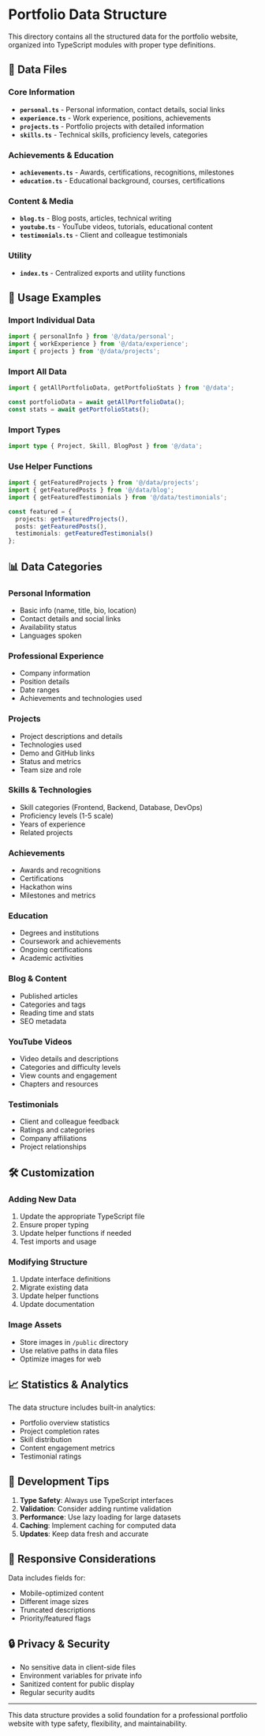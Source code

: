 # Portfolio Data Structure

This directory contains all the structured data for the portfolio website, organized into TypeScript modules with proper type definitions.

## 📁 Data Files

### Core Information
- **`personal.ts`** - Personal information, contact details, social links
- **`experience.ts`** - Work experience, positions, achievements
- **`projects.ts`** - Portfolio projects with detailed information
- **`skills.ts`** - Technical skills, proficiency levels, categories

### Achievements & Education
- **`achievements.ts`** - Awards, certifications, recognitions, milestones
- **`education.ts`** - Educational background, courses, certifications

### Content & Media
- **`blog.ts`** - Blog posts, articles, technical writing
- **`youtube.ts`** - YouTube videos, tutorials, educational content
- **`testimonials.ts`** - Client and colleague testimonials

### Utility
- **`index.ts`** - Centralized exports and utility functions

## 🚀 Usage Examples

### Import Individual Data
```typescript
import { personalInfo } from '@/data/personal';
import { workExperience } from '@/data/experience';
import { projects } from '@/data/projects';
```

### Import All Data
```typescript
import { getAllPortfolioData, getPortfolioStats } from '@/data';

const portfolioData = await getAllPortfolioData();
const stats = await getPortfolioStats();
```

### Import Types
```typescript
import type { Project, Skill, BlogPost } from '@/data';
```

### Use Helper Functions
```typescript
import { getFeaturedProjects } from '@/data/projects';
import { getFeaturedPosts } from '@/data/blog';
import { getFeaturedTestimonials } from '@/data/testimonials';

const featured = {
  projects: getFeaturedProjects(),
  posts: getFeaturedPosts(),
  testimonials: getFeaturedTestimonials()
};
```

## 📊 Data Categories

### Personal Information
- Basic info (name, title, bio, location)
- Contact details and social links
- Availability status
- Languages spoken

### Professional Experience
- Company information
- Position details
- Date ranges
- Achievements and technologies used

### Projects
- Project descriptions and details
- Technologies used
- Demo and GitHub links
- Status and metrics
- Team size and role

### Skills & Technologies
- Skill categories (Frontend, Backend, Database, DevOps)
- Proficiency levels (1-5 scale)
- Years of experience
- Related projects

### Achievements
- Awards and recognitions
- Certifications
- Hackathon wins
- Milestones and metrics

### Education
- Degrees and institutions
- Coursework and achievements
- Ongoing certifications
- Academic activities

### Blog & Content
- Published articles
- Categories and tags
- Reading time and stats
- SEO metadata

### YouTube Videos
- Video details and descriptions
- Categories and difficulty levels
- View counts and engagement
- Chapters and resources

### Testimonials
- Client and colleague feedback
- Ratings and categories
- Company affiliations
- Project relationships

## 🛠️ Customization

### Adding New Data
1. Update the appropriate TypeScript file
2. Ensure proper typing
3. Update helper functions if needed
4. Test imports and usage

### Modifying Structure
1. Update interface definitions
2. Migrate existing data
3. Update helper functions
4. Update documentation

### Image Assets
- Store images in `/public` directory
- Use relative paths in data files
- Optimize images for web

## 📈 Statistics & Analytics

The data structure includes built-in analytics:
- Portfolio overview statistics
- Project completion rates
- Skill distribution
- Content engagement metrics
- Testimonial ratings

## 🔧 Development Tips

1. **Type Safety**: Always use TypeScript interfaces
2. **Validation**: Consider adding runtime validation
3. **Performance**: Use lazy loading for large datasets
4. **Caching**: Implement caching for computed data
5. **Updates**: Keep data fresh and accurate

## 📱 Responsive Considerations

Data includes fields for:
- Mobile-optimized content
- Different image sizes
- Truncated descriptions
- Priority/featured flags

## 🔒 Privacy & Security

- No sensitive data in client-side files
- Environment variables for private info
- Sanitized content for public display
- Regular security audits

---

This data structure provides a solid foundation for a professional portfolio website with type safety, flexibility, and maintainability.
